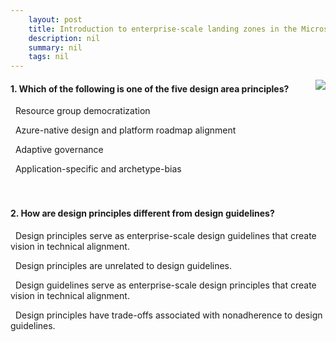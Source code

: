 ```yaml
---
    layout: post
    title: Introduction to enterprise-scale landing zones in the Microsoft Cloud Adoption Framework for Azure - Enterprise-scale design principles
    description: nil
    summary: nil
    tags: nil
---
```



 <a target="_blank" href="https://docs.microsoft.com/en-us/learn/modules/enterprise-scale-introduction/4-enterprise-scale-design-principles/"><i class="fas fa-external-link-alt"></i> </a>
 <img align="right" src="https://docs.microsoft.com/en-us/learn/achievements/enterprise-scale-introduction.svg">
####  1. Which of the following is one of the five design area principles?


<i class='far fa-square'></i> &nbsp;&nbsp;Resource group democratization

<i class='fas fa-check-square' style='color: Dodgerblue;'></i> &nbsp;&nbsp;Azure-native design and platform roadmap alignment

<i class='far fa-square'></i> &nbsp;&nbsp;Adaptive governance

<i class='far fa-square'></i> &nbsp;&nbsp;Application-specific and archetype-bias
<br />
<br />
<br />

####  2. How are design principles different from design guidelines?


<i class='fas fa-check-square' style='color: Dodgerblue;'></i> &nbsp;&nbsp;Design principles serve as enterprise-scale design guidelines that create vision in technical alignment.

<i class='far fa-square'></i> &nbsp;&nbsp;Design principles are unrelated to design guidelines.

<i class='far fa-square'></i> &nbsp;&nbsp;Design guidelines serve as enterprise-scale design principles that create vision in technical alignment.

<i class='far fa-square'></i> &nbsp;&nbsp;Design principles have trade-offs associated with nonadherence to design guidelines.
<br />
<br />
<br />
